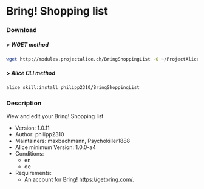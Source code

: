 # Bring! Shopping list

### Download

##### > WGET method
```bash
wget http://modules.projectalice.ch/BringShoppingList -O ~/ProjectAlice/system/skillInstallTickets/BringShoppingList.install
```

##### > Alice CLI method
```bash
alice skill:install philipp2310/BringShoppingList
```

### Description
View and edit your Bring! Shopping list

- Version: 1.0.11
- Author: philipp2310
- Maintainers: maxbachmann, Psychokiller1888
- Alice minimum Version: 1.0.0-a4
- Conditions:
  - en
  - de
- Requirements:
  - An account for Bring! https://getbring.com/.
